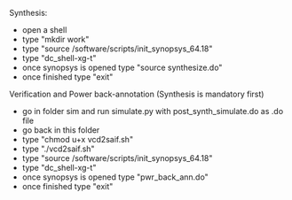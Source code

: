 Synthesis:

- open a shell
- type "mkdir work"
- type "source /software/scripts/init_synopsys_64.18"
- type "dc_shell-xg-t"
- once synopsys is opened type "source synthesize.do"
- once finished type "exit"


Verification and Power back-annotation (Synthesis is mandatory first)

- go in folder sim and run simulate.py with post_synth_simulate.do as .do file
- go back in this folder
- type "chmod u+x vcd2saif.sh"
- type "./vcd2saif.sh"
- type "source /software/scripts/init_synopsys_64.18"
- type "dc_shell-xg-t"
- once synopsys is opened type "pwr_back_ann.do"
- once finished type "exit"

